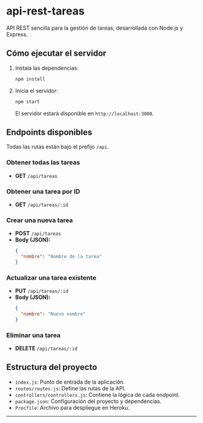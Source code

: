 # api-rest-tareas

API REST sencilla para la gestión de tareas, desarrollada con Node.js y Express.

## Cómo ejecutar el servidor

1. Instala las dependencias:
   ```sh
   npm install
   ```

2. Inicia el servidor:
   ```sh
   npm start
   ```
   El servidor estará disponible en `http://localhost:3000`.

## Endpoints disponibles

Todas las rutas están bajo el prefijo `/api`.

### Obtener todas las tareas
- **GET** `/api/tareas`

### Obtener una tarea por ID
- **GET** `/api/tareas/:id`

### Crear una nueva tarea
- **POST** `/api/tareas`
- **Body (JSON):**
  ```json
  {
    "nombre": "Nombre de la tarea"
  }
  ```

### Actualizar una tarea existente
- **PUT** `/api/tareas/:id`
- **Body (JSON):**
  ```json
  {
    "nombre": "Nuevo nombre"
  }
  ```

### Eliminar una tarea
- **DELETE** `/api/tareas/:id`

## Estructura del proyecto

- `index.js`: Punto de entrada de la aplicación.
- `routes/routes.js`: Define las rutas de la API.
- `controllers/controllers.js`: Contiene la lógica de cada endpoint.
- `package.json`: Configuración del proyecto y dependencias.
- `Procfile`: Archivo para despliegue en Heroku.

---

